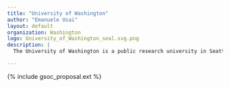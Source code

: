 ```yaml
---
title: "University of Washington"
author: "Emanuele Usai"
layout: default
organization: Washington
logo: University_of_Washington_seal.svg.png
description: |
  The University of Washington is a public research university in Seattle, Washington.

---
```


{% include gsoc_proposal.ext %}
